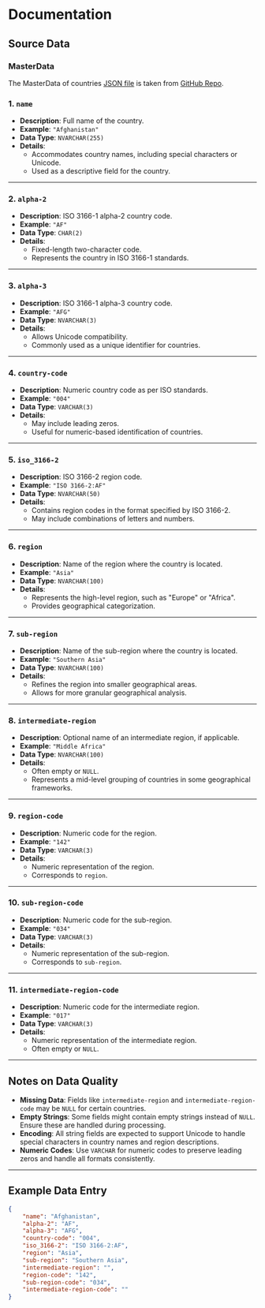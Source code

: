 


# Documentation


## Source Data

### MasterData

The MasterData of countries [JSON file](https://github.com/berserkhmdvhb/DWH_MSBI/blob/main/Projects/CustomerData/Dataset/Input/MasterData/Countries/Countries.json) is taken from [GitHub Repo](https://github.com/lukes/ISO-3166-Countries-with-Regional-Codes/tree/master).
### 1. `name`
- **Description**: Full name of the country.
- **Example**: `"Afghanistan"`
- **Data Type**: `NVARCHAR(255)`
- **Details**: 
  - Accommodates country names, including special characters or Unicode.
  - Used as a descriptive field for the country.

---

### 2. `alpha-2`
- **Description**: ISO 3166-1 alpha-2 country code.
- **Example**: `"AF"`
- **Data Type**: `CHAR(2)`
- **Details**: 
  - Fixed-length two-character code.
  - Represents the country in ISO 3166-1 standards.

---

### 3. `alpha-3`
- **Description**: ISO 3166-1 alpha-3 country code.
- **Example**: `"AFG"`
- **Data Type**: `NVARCHAR(3)`
- **Details**: 
  - Allows Unicode compatibility.
  - Commonly used as a unique identifier for countries.

---

### 4. `country-code`
- **Description**: Numeric country code as per ISO standards.
- **Example**: `"004"`
- **Data Type**: `VARCHAR(3)`
- **Details**: 
  - May include leading zeros.
  - Useful for numeric-based identification of countries.

---

### 5. `iso_3166-2`
- **Description**: ISO 3166-2 region code.
- **Example**: `"ISO 3166-2:AF"`
- **Data Type**: `NVARCHAR(50)`
- **Details**: 
  - Contains region codes in the format specified by ISO 3166-2.
  - May include combinations of letters and numbers.

---

### 6. `region`
- **Description**: Name of the region where the country is located.
- **Example**: `"Asia"`
- **Data Type**: `NVARCHAR(100)`
- **Details**: 
  - Represents the high-level region, such as "Europe" or "Africa".
  - Provides geographical categorization.

---

### 7. `sub-region`
- **Description**: Name of the sub-region where the country is located.
- **Example**: `"Southern Asia"`
- **Data Type**: `NVARCHAR(100)`
- **Details**: 
  - Refines the region into smaller geographical areas.
  - Allows for more granular geographical analysis.

---

### 8. `intermediate-region`
- **Description**: Optional name of an intermediate region, if applicable.
- **Example**: `"Middle Africa"`
- **Data Type**: `NVARCHAR(100)`
- **Details**: 
  - Often empty or `NULL`.
  - Represents a mid-level grouping of countries in some geographical frameworks.

---

### 9. `region-code`
- **Description**: Numeric code for the region.
- **Example**: `"142"`
- **Data Type**: `VARCHAR(3)`
- **Details**: 
  - Numeric representation of the region.
  - Corresponds to `region`.

---

### 10. `sub-region-code`
- **Description**: Numeric code for the sub-region.
- **Example**: `"034"`
- **Data Type**: `VARCHAR(3)`
- **Details**: 
  - Numeric representation of the sub-region.
  - Corresponds to `sub-region`.

---

### 11. `intermediate-region-code`
- **Description**: Numeric code for the intermediate region.
- **Example**: `"017"`
- **Data Type**: `VARCHAR(3)`
- **Details**: 
  - Numeric representation of the intermediate region.
  - Often empty or `NULL`.

---

## Notes on Data Quality
- **Missing Data**: Fields like `intermediate-region` and `intermediate-region-code` may be `NULL` for certain countries.
- **Empty Strings**: Some fields might contain empty strings instead of `NULL`. Ensure these are handled during processing.
- **Encoding**: All string fields are expected to support Unicode to handle special characters in country names and region descriptions.
- **Numeric Codes**: Use `VARCHAR` for numeric codes to preserve leading zeros and handle all formats consistently.

---

## Example Data Entry
```json
{
    "name": "Afghanistan",
    "alpha-2": "AF",
    "alpha-3": "AFG",
    "country-code": "004",
    "iso_3166-2": "ISO 3166-2:AF",
    "region": "Asia",
    "sub-region": "Southern Asia",
    "intermediate-region": "",
    "region-code": "142",
    "sub-region-code": "034",
    "intermediate-region-code": ""
}
